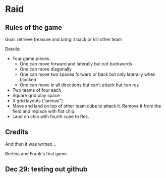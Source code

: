 
# Raid

## Rules of the game

Goal: retrieve treasure and bring it back or kill other team

Details:

- Four game pieces
    - One can move forward and laterally but not backwards
    - One can move diagonally
    - One can move two spaces forward or back but only laterally when blocked
    - One can move in all directions but can't attack but can rez 
- Two teams of four each
- Square grid play space
- X grid layouts ("arenas")
- Move and land on top of other team cube to attack it. Remove it from the field and replace with flat chip.
- Land on chip with fourth cube to Rez.

## Credits

And then it was written...

Bertina and Frank's first game. 


## Dec 29: testing out github

